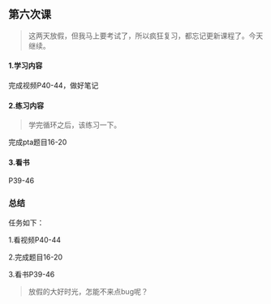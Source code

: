 ## 第六次课

> 这两天放假，但我马上要考试了，所以疯狂复习，都忘记更新课程了。今天继续。

#### 1.学习内容

完成视频P40-44，做好笔记



#### 2.练习内容

> 学完循环之后，该练习一下。

完成pta题目16-20



#### 3.看书

P39-46



### 总结

任务如下：

1.看视频P40-44

2.完成题目16-20

3.看书P39-46



> 放假的大好时光，怎能不来点bug呢？